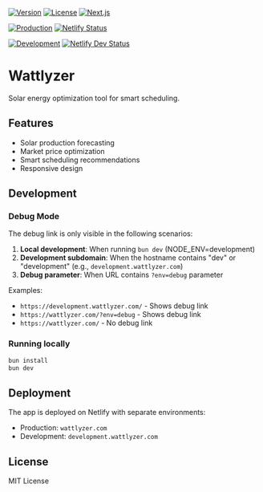 [![Version](https://img.shields.io/badge/version-0.24.0-yellow.svg?style=flat-square)](https://github.com/your-repo/tikkit-backend)
[![License](https://img.shields.io/badge/license-Apache_2.0-yellow.svg?style=flat-square)](LICENSE)
[![Next.js](https://img.shields.io/badge/Next.js-15.3.3-black?logo=next.js&style=flat-square)](https://nextjs.org/)

[![Production](https://img.shields.io/badge/Production-brightgreen?logo=netlify&label=Env&style=flat-square)](https://wattlyzer.com) [![Netlify Status](https://api.netlify.com/api/v1/badges/9dfe6264-94a3-42a6-b729-dd4b84819d8d/deploy-status?style=flat-square)](https://app.netlify.com/projects/wattlyzer/deploys)

[![Development](https://img.shields.io/badge/Development-orange?logo=netlify&label=Env&style=flat-square)](https://development.wattlyzer.com) [![Netlify Dev Status](https://api.netlify.com/api/v1/badges/9dfe6264-94a3-42a6-b729-dd4b84819d8d/deploy-status?branch=development&style=flat-square)](https://app.netlify.com/projects/wattlyzer/deploys)

# Wattlyzer

Solar energy optimization tool for smart scheduling.

## Features

- Solar production forecasting
- Market price optimization
- Smart scheduling recommendations
- Responsive design

## Development

### Debug Mode

The debug link is only visible in the following scenarios:

1. **Local development**: When running `bun dev` (NODE_ENV=development)
2. **Development subdomain**: When the hostname contains "dev" or "development" (e.g., `development.wattlyzer.com`)
3. **Debug parameter**: When URL contains `?env=debug` parameter

Examples:

- `https://development.wattlyzer.com/` - Shows debug link
- `https://wattlyzer.com/?env=debug` - Shows debug link
- `https://wattlyzer.com/` - No debug link

### Running locally

```bash
bun install
bun dev
```

## Deployment

The app is deployed on Netlify with separate environments:

- Production: `wattlyzer.com`
- Development: `development.wattlyzer.com`

## License

MIT License
